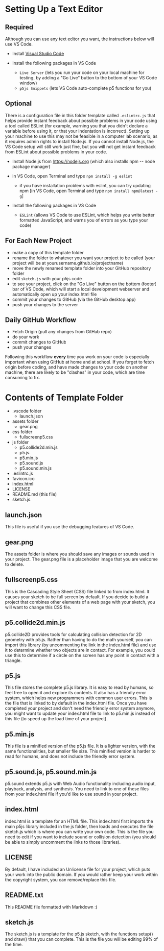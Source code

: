 # Setting Up a Text Editor

## Required

Although you can use any text editor you want, the instructions below will use VS Code.

- Install [Visual Studio Code](https://code.visualstudio.com/)

- Install the following packages in VS Code
  - `Live Server` (lets you run your code on your local machine for testing, by adding a "Go Live" button to the bottom of your VS Code window)
  - `p5js Snippets` (lets VS Code auto-complete p5 functions for you)


## Optional

There is a configuration file in this folder template called `.eslintrc.js` that helps provide instant feedback about possible problems in your code using a tool called ESLint (for example, warning you that you didn't declare a variable before using it, or that your indentation is incorrect). Setting up your machine to use this may not be feasible in a computer lab scenario, as it requires admin rights to install Node.js. If you cannot install Node.js, the VS Code setup  will still work just fine, but you will not get instant feedback from ESLint about possible problems in your code.

- Install Node.js from https://nodejs.org (which also installs npm -- node package manager)

- in VS Code, open Terminal and type `npm install -g eslint`
  - if you have installation problems with eslint, you can try updating npm [in VS Code, open Terminal and type `npm install npm@latest -g`]

- Install the following packages in VS Code
  - `ESLint` (allows VS Code to use ESLint, which helps you write better formatted JavaScript, and warns you of errors as you type your code)


## For Each New Project

- make a copy of this template folder
- rename the folder to whatever you want your project to be called (your project will be at yourusername.github.io/projectname)
- move the newly renamed template folder into your GitHub repository folder
- edit `sketch.js` with your p5js code
- to see your project, click on the "Go Live" button on the bottom (footer) bar of VS Code, which will start a local development webserver and automatically open up your index.html file
- commit your changes to GitHub (via the GitHub desktop app)
- push your changes to the server

## Daily GitHub Workflow

- Fetch Origin (pull any changes from GitHub repo)
- do your work
- commit changes to GitHub
- push your changes

Following this workflow **every** time you work on your code is especially important when using GitHub at home and at school. If you forget to fetch origin before coding, and have made changes to your code on another machine, there are likely to be "clashes" in your code, which are time consuming to fix.


# Contents of Template Folder

* .vscode folder
  * launch.json
* assets folder
  * gear.png
* css folder
  * fullscreenp5.css
* js folder
  * p5.collide2d.min.js
  * p5.js
  * p5.min.js
  * p5.sound.js
  * p5.sound.min.js
* .eslintrc.js
* favicon.ico
* index.html
* LICENSE
* README.md (this file)
* sketch.js

## launch.json

This file is useful if you use the debugging features of VS Code. 

## gear.png

The assets folder is where you should save any images or sounds used in your project. The gear.png file is a placeholder image that you are welcome to delete.

## fullscreenp5.css

This is the Cascading Style Sheet (CSS) file linked to from index.html. It causes your sketch to be full screen by default. If you decide to build a project that combines other elements of a web page with your sketch, you will want to change this CSS file.

## p5.collide2d.min.js

p5.collide2D provides tools for calculating collision detection for 2D geometry with p5.js. Rather than having to do the math yourself, you can import this library (by uncommenting the link in the index.html file) and use it to determine whether two objects are in contact. For example, you could use this to determine if a circle on the screen has any point in contact with a triangle.

## p5.js

This file stores the complete p5.js library. It is easy to read by humans, so feel free to open it and explore its contents. It also has a friendly error system, which helps new programmers with common user errors. This is the file that is linked to by default in the index.html file. Once you have completed your project and don't need the friendly error system anymore, you might want to update your index.html file to link to p5.min.js instead of this file (to speed up the load time of your project).

## p5.min.js

This file is a minified version of the p5.js file. It is a lighter version, with the same functionalities, but smaller file size. This minified version is harder to read for humans, and does not include the friendly error system.

## p5.sound.js, p5.sound.min.js

p5.sound extends p5.js with Web Audio functionality including audio input, playback, analysis, and synthesis. You need to link to one of these files from your index.html file if you'd like to use sound in your project.

## index.html

index.html is a template for an HTML file. This index.html first imports the main p5js library included in the js folder, then loads and executes the file sketch.js which is where you can write your own code. This is the file you need to edit if you want to include sound or collision detection (you should be able to simply uncomment the links to those libraries).

## LICENSE

By default, I have included an Unlicense file for your project, which puts your work into the public domain. If you would rather keep your work within the copyright system, you can remove/replace this file.

## README.txt

This README file formatted with Markdown :)

## sketch.js

The sketch.js is a template for the p5.js sketch, with the functions setup() and draw() that you can complete. This is the file you will be editing 99% of the time.

